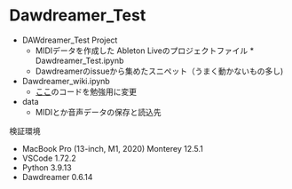 # Dawdreamer_Test

* DAWdreamer_Test Project
  * MIDIデータを作成した Ableton Liveのプロジェクトファイル
*　Dawdreamer_Test.ipynb
  * Dawdreamerのissueから集めたスニペット（うまく動かないもの多し)
* Dawdreamer_wiki.ipynb
  * [ここ](https://github.com/DBraun/DawDreamer/wiki/Plugin-Processor)のコードを勉強用に変更
* data
  * MIDIとか音声データの保存と読込先   

検証環境

* MacBook Pro (13-inch, M1, 2020) Monterey 12.5.1
* VSCode 1.72.2
* Python 3.9.13
* Dawdreamer 0.6.14
